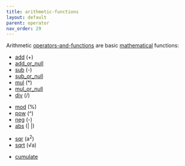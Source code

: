 ```yaml
---
title: arithmetic-functions
layout: default
parent: operator
nav_order: 29
---
```

Arithmetic [operators-and-functions](operators-and-functions) are basic [mathematical](https://en.wikipedia.org/wiki/Mathematics) functions:

- [add](add) (+)
- [add_or_null](add_or_null)
- [sub](sub) (-)
- [sub_or_null](sub_or_null)
- [mul](mul) (\*)
- [mul_or_null](mul_or_null)
- [div](div) (/)

<!-- -->

- [mod](mod) (%)
- [pow](pow) (^)
- [neg](neg) (-)
- [abs](abs) (\| \|)

<!-- -->

- [sqr](sqr) (a<sup>2</sup>)
- [sqrt](sqrt) (√a)

<!-- -->

- [cumulate](cumulate)
